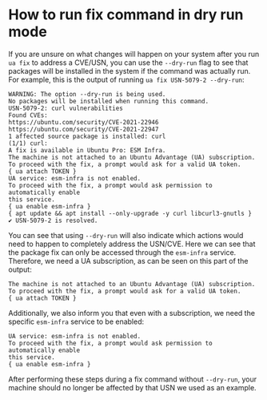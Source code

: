 # How to run fix command in dry run mode

If you are unsure on what changes will happen on your system after you run `ua fix` to address a
CVE/USN, you can use the `--dry-run` flag to see that packages will be installed in the system if
the command was actually run. For example, this is the output of running `ua fix USN-5079-2 --dry-run`:

```
WARNING: The option --dry-run is being used.
No packages will be installed when running this command.
USN-5079-2: curl vulnerabilities
Found CVEs:
https://ubuntu.com/security/CVE-2021-22946
https://ubuntu.com/security/CVE-2021-22947
1 affected source package is installed: curl
(1/1) curl:
A fix is available in Ubuntu Pro: ESM Infra.
The machine is not attached to an Ubuntu Advantage (UA) subscription.
To proceed with the fix, a prompt would ask for a valid UA token.
{ ua attach TOKEN }
UA service: esm-infra is not enabled.
To proceed with the fix, a prompt would ask permission to automatically enable
this service.
{ ua enable esm-infra }
{ apt update && apt install --only-upgrade -y curl libcurl3-gnutls }
✔ USN-5079-2 is resolved.
```

You can see that using `--dry-run` will also indicate which actions would need to happen
to completely address the USN/CVE. Here we can see that the package fix can only be accessed
through the `esm-infra` service. Therefore, we need a UA subscription, as can be seen on this
part of the output:

```
The machine is not attached to an Ubuntu Advantage (UA) subscription.
To proceed with the fix, a prompt would ask for a valid UA token.
{ ua attach TOKEN }
```

Additionally, we also inform you that even with a subscription, we need the specific
`esm-infra` service to be enabled:

```
UA service: esm-infra is not enabled.
To proceed with the fix, a prompt would ask permission to automatically enable
this service.
{ ua enable esm-infra }
```

After performing these steps during a fix command without `--dry-run`, your machine should
no longer be affected by that USN we used as an example.
